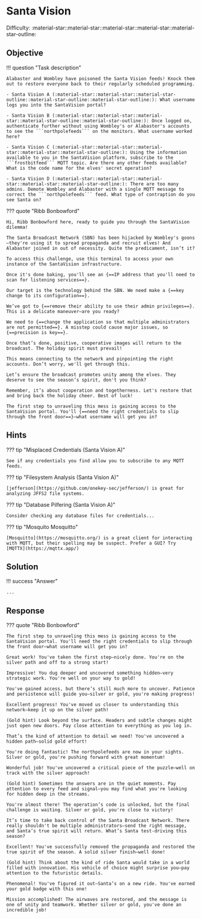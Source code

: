 # Santa Vision

Difficulty: :material-star::material-star::material-star::material-star::material-star-outline:

## Objective

!!! question "Task description"

    Alabaster and Wombley have poisoned the Santa Vision feeds! Knock them out to restore everyone back to their regularly scheduled programming.

    - Santa Vision A (:material-star::material-star::material-star-outline::material-star-outline::material-star-outline:): What username logs you into the SantaVision portal?

    - Santa Vision B (:material-star::material-star::material-star::material-star-outline::material-star-outline:): Once logged on, authenticate further without using Wombley's or Alabaster's accounts to see the ```northpolefeeds``` on the monitors. What username worked here?

    - Santa Vision C (:material-star::material-star::material-star::material-star::material-star-outline:): Using the information available to you in the SantaVision platform, subscribe to the ```frostbitfeed``` MQTT topic. Are there any other feeds available? What is the code name for the elves' secret operation?

    - Santa Vision D (:material-star::material-star::material-star::material-star::material-star-outline:): There are too many admins. Demote Wombley and Alabaster with a single MQTT message to correct the ```northpolefeeds``` feed. What type of contraption do you see Santa on?

??? quote "Ribb Bonbowford"

    Hi, Ribb Bonbowford here, ready to guide you through the SantaVision dilemma!

    The Santa Broadcast Network (SBN) has been hijacked by Wombley's goons—they're using it to spread propaganda and recruit elves! And Alabaster joined in out of necessity. Quite the predicament, isn’t it?

    To access this challenge, use this terminal to access your own instance of the SantaVision infrastructure.

    Once it's done baking, you'll see an {==IP address that you'll need to scan for listening services==}.

    Our target is the technology behind the SBN. We need make a {==key change to its configuration==}.

    We’ve got to {==remove their ability to use their admin privileges==}. This is a delicate maneuver—are you ready?

    We need to {==change the application so that multiple administrators are not permitted==}. A misstep could cause major issues, so {==precision is key==}.

    Once that’s done, positive, cooperative images will return to the broadcast. The holiday spirit must prevail!

    This means connecting to the network and pinpointing the right accounts. Don’t worry, we'll get through this.

    Let’s ensure the broadcast promotes unity among the elves. They deserve to see the season’s spirit, don't you think?

    Remember, it’s about cooperation and togetherness. Let's restore that and bring back the holiday cheer. Best of luck!

    The first step to unraveling this mess is gaining access to the SantaVision portal. You'll {==need the right credentials to slip through the front door==}—what username will get you in?

## Hints

??? tip "Misplaced Credentials (Santa Vision A)"

    See if any credentials you find allow you to subscribe to any MQTT feeds.

??? tip "Filesystem Analysis (Santa Vision A)"

    [jefferson](https://github.com/onekey-sec/jefferson/) is great for analyzing JFFS2 file systems.

??? tip "Database Pilfering (Santa Vision A)"

    Consider checking any database files for credentials...

??? tip "Mosquito Mosquitto"

    [Mosquitto](https://mosquitto.org/) is a great client for interacting with MQTT, but their spelling may be suspect. Prefer a GUI? Try [MQTTX](https://mqttx.app/)

## Solution

!!! success "Answer"

    ...

## Response

??? quote "Ribb Bonbowford"

    The first step to unraveling this mess is gaining access to the SantaVision portal. You'll need the right credentials to slip through the front door—what username will get you in?

    Great work! You've taken the first step—nicely done. You're on the silver path and off to a strong start!

    Impressive! You dug deeper and uncovered something hidden—very strategic work. You're well on your way to gold!

    You've gained access, but there’s still much more to uncover. Patience and persistence will guide you—silver or gold, you're making progress!

    Excellent progress! You've moved us closer to understanding this network—keep it up on the silver path!

    (Gold hint) Look beyond the surface. Headers and subtle changes might just open new doors. Pay close attention to everything as you log in.

    That’s the kind of attention to detail we need! You've uncovered a hidden path—solid gold effort!

    You're doing fantastic! The northpolefeeds are now in your sights. Silver or gold, you're pushing forward with great momentum!

    Wonderful job! You've uncovered a critical piece of the puzzle—well on track with the silver approach!

    (Gold hint) Sometimes the answers are in the quiet moments. Pay attention to every feed and signal—you may find what you're looking for hidden deep in the streams.

    You're almost there! The operation’s code is unlocked, but the final challenge is waiting. Silver or gold, you're close to victory!

    It’s time to take back control of the Santa Broadcast Network. There really shouldn't be multiple administrators—send the right message, and Santa’s true spirit will return. What’s Santa test-driving this season?

    Excellent! You've successfully removed the propaganda and restored the true spirit of the season. A solid silver finish—well done!

    (Gold hint) Think about the kind of ride Santa would take in a world filled with innovation. His vehicle of choice might surprise you—pay attention to the futuristic details.

    Phenomenal! You've figured it out—Santa’s on a new ride. You've earned your gold badge with this one!

    Mission accomplished! The airwaves are restored, and the message is one of unity and teamwork. Whether silver or gold, you've done an incredible job!
